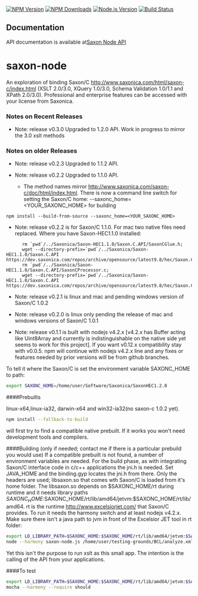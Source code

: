 [![NPM Version][npm-image]][npm-url]
[![NPM Downloads][downloads-image]][npm-url]
[![Node.js Version][node-version-image]][node-version-url]
[![Build Status][travis-ci-build-image]][travis-ci-build-url]

## Documentation

API documentation is available at<a href="http://rimmartin.github.io/saxon-node/">Saxon Node API</a>

# saxon-node

An exploration of binding Saxon/C <a href="http://www.saxonica.com/saxon-c/index.xml">http://www.saxonica.com/html/saxon-c/index.html</a> (XSLT 2.0/3.0, XQuery 1.0/3.0, Schema Validation 1.0/1.1 and XPath 2.0/3.0).
Professional and enterprise features can be accessed with your license from Saxonica.

### Notes on Recent Releases

* Note: release v0.3.0 Upgraded to 1.2.0 API. Work in progress to mirror the 3.0 xslt methods

### Notes on older Releases

* Note: release v0.2.3 Upgraded to 1.1.2 API. 

* Note: release v0.2.2 Upgraded to 1.1.0 API.
  * The method names mirror http://www.saxonica.com/saxon-c/doc/html/index.html. There is now a command line switch for setting the Saxon/C home: --saxonc_home=<YOUR_SAXONC_HOME> for building
```
npm install --build-from-source --saxonc_home=<YOUR_SAXONC_HOME>
```
* Note: release v0.2.2 is for Saxon/C 1.1.0.  For mac two native files need replaced.  Where you have Saxon-HEC1.1.0 installed:
```
      rm `pwd`/../Saxonica/Saxon-HEC1.1.0/Saxon.C.API/SaxonCGlue.h;
      wget --directory-prefix=`pwd`/../Saxonica/Saxon-HEC1.1.0/Saxon.C.API https://dev.saxonica.com/repos/archive/opensource/latest9.8/hec/Saxon.C.API/HEC/SaxonCGlue.h;
      rm `pwd`/../Saxonica/Saxon-HEC1.1.0/Saxon.C.API/SaxonCProcessor.c;
      wget --directory-prefix=`pwd`/../Saxonica/Saxon-HEC1.1.0/Saxon.C.API https://dev.saxonica.com/repos/archive/opensource/latest9.8/hec/Saxon.C.API/SaxonCProcessor.c;
```

* Note: release v0.2.1 is linux and mac and pending windows version of Saxon/C 1.0.2

* Note: release v0.2.0 is linux only pending the release of mac and windows versions of Saxon/C 1.0.1

* Note: release v0.1.1 is built with nodejs v4.2.x [v4.2.x has Buffer acting like Uint8Array and currently is indistinguishable on the native side yet seems to work for this project]. If you want v0.12.x compatibility stay with v0.0.5. npm will continue with nodejs v4.2.x line and any fixes or features needed by prior versions will be from github branches.

To tell it where the Saxon/C is set the environment variable SAXONC_HOME to path:

```bash
export SAXONC_HOME=/home/user/Software/Saxonica/SaxonHEC1.2.0
```

####Prebuilts

 linux-x64,linux-ia32, darwin-x64 and win32-ia32(no saxon-c 1.0.2 yet).

```bash
npm install --fallback-to-build
```
will first try to find a compatible native prebuilt.  If it works you won't need development tools and compilers.

####Building (only if needed; contact me if there is a particular prebuild you would use)
If a compatible prebuilt is not found, a number of environment variables are needed.
For the build phase, as with integrating Saxon/C interface code in c/c++ applications the jni.h is needed.  Set JAVA_HOME and the binding.gyp locates the jni.h from there. Only the headers are used; libsaxon.so that comes wth Saxon/C is loaded from it's home folder.
The libsaxon.so depends on $SAXONC_HOME/rt during runtime and it needs library paths $SAXONC_HOME:$SAXONC_HOME/rt/lib/amd64/jetvm:$SAXONC_HOME/rt/lib/amd64.  rt is the runtime <a href="http://www.excelsiorjet.com/">http://www.excelsiorjet.com/</a> that Saxon/C provides.
To run it needs the harmony switch and at least nodejs v4.2.x. Make sure there isn't a java path to jvm in front of the Excelsior JET tool in rt folder:

```bash
export LD_LIBRARY_PATH=$SAXONC_HOME:$SAXONC_HOME/rt/lib/amd64/jetvm:$SAXONC_HOME/rt/lib/amd64:$LD_LIBRARY_PATH
node --harmony saxon-node.js /home/user/testing-grounds/BCL/analyze.xml /home/user/NetBeansProjects/OOBackbone/stylesheets/divconIsSpecies.xsl
```
Yet this isn't the purpose to run xslt as this small app.  The intention is the calling of the API from your applications.

####To test
```bash
export LD_LIBRARY_PATH=$SAXONC_HOME:$SAXONC_HOME/rt/lib/amd64/jetvm:$SAXONC_HOME/rt/lib/amd64:$LD_LIBRARY_PATH
mocha --harmony --require should
```

[npm-image]: https://badge.fury.io/js/saxon-node.svg
[npm-url]: https://www.npmjs.com/package/saxon-node
[downloads-image]: https://img.shields.io/npm/dm/saxon-node.svg
[node-version-image]: https://img.shields.io/node/v/saxon-node.svg
[node-version-url]: https://nodejs.org/en/download/
[travis-ci-build-image]: https://travis-ci.org/rimmartin/saxon-node.svg?branch=master
[travis-ci-build-url]: https://travis-ci.org/rimmartin/saxon-node
